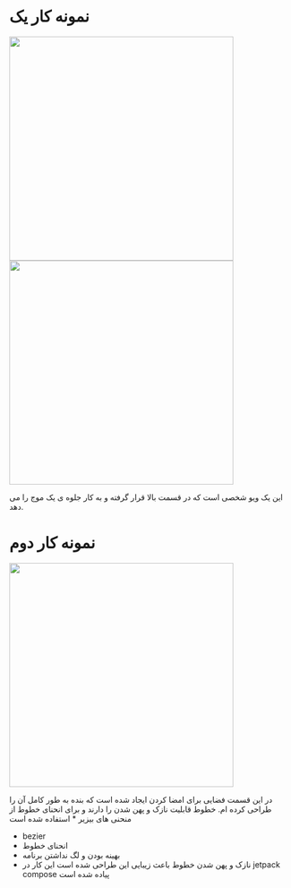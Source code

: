 
# نمونه کار یک

<img src="http://www.upsara.com/images/s440754_.gif" width="400px">

<img src="http://www.upsara.com/images/s436505_.gif" width="400px">

 این یک ویو شخصی است که در قسمت بالا قرار گرفته و به کار جلوه ی یک موج را می دهد.

# نمونه کار دوم


<img src="http://www.upsara.com/images/e491328_.gif" width="400px">

در این قسمت فضایی برای امضا کردن ایجاد شده است که بنده به طور کامل آن را طراحی کرده ام. 
خطوط قابلیت نازک و پهن شدن را دارند و برای انحنای خطوط از منحنی های بیزیر * استفاده شده است
* bezier 
* انحنای خطوط
* بهینه بودن و لگ نداشتن برنامه
* نازک و پهن شدن خطوط
باعث زیبایی این طراحی شده است
این کار در jetpack compose پیاده شده است
